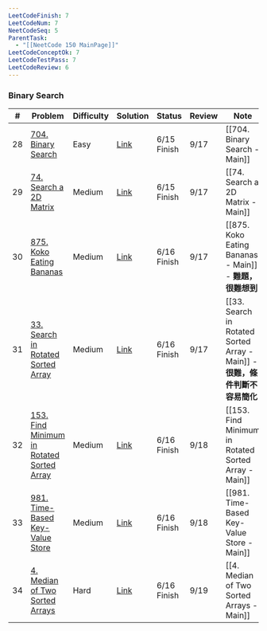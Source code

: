 ```yaml
---
LeetCodeFinish: 7
LeetCodeNum: 7
NeetCodeSeq: 5
ParentTask:
  - "[[NeetCode 150 MainPage]]"
LeetCodeConceptOk: 7
LeetCodeTestPass: 7
LeetCodeReview: 6
---
```


### Binary Search

| #   | Problem                                                                                                          | Difficulty | Solution                                                                   | Status      | Review | Note                                                             |
| --- | ---------------------------------------------------------------------------------------------------------------- | ---------- | -------------------------------------------------------------------------- | ----------- | ------ | ---------------------------------------------------------------- |
| 28  | [704. Binary Search](https://leetcode.com/problems/binary-search/)                                               | Easy       | [Link](https://neetcode.io/solutions/binary-search)                        | 6/15 Finish | 9/17   | [[704. Binary Search - Main]]                                    |
| 29  | [74. Search a 2D Matrix](https://leetcode.com/problems/search-a-2d-matrix/description/)                          | Medium     | [Link](https://neetcode.io/solutions/search-a-2-d-matrix)                  | 6/15 Finish | 9/17   | [[74. Search a 2D Matrix - Main]]                                |
| 30  | [875. Koko Eating Bananas](https://leetcode.com/problems/koko-eating-bananas/)                                   | Medium     | [Link](https://neetcode.io/solutions/koko-eating-bananas)                  | 6/16 Finish | 9/17   | [[875. Koko Eating Bananas - Main]] - **難題，很難想到**                |
| 31  | [33. Search in Rotated Sorted Array](https://leetcode.com/problems/search-in-rotated-sorted-array/)              | Medium     | [Link](https://neetcode.io/solutions/search-in-rotated-sorted-array)       | 6/16 Finish | 9/17   | [[33. Search in Rotated Sorted Array - Main]] - **很難，條件判斷不容易簡化** |
| 32  | [153. Find Minimum in Rotated Sorted Array](https://leetcode.com/problems/find-minimum-in-rotated-sorted-array/) | Medium     | [Link](https://neetcode.io/solutions/find-minimum-in-rotated-sorted-array) | 6/16 Finish | 9/18   | [[153. Find Minimum in Rotated Sorted Array - Main]]             |
| 33  | [981. Time-Based Key-Value Store](https://leetcode.com/problems/time-based-key-value-store/)                     | Medium     | [Link](https://neetcode.io/solutions/time-based-key-value-store)           | 6/16 Finish | 9/18   | [[981. Time-Based Key-Value Store - Main]]                       |
| 34  | [4. Median of Two Sorted Arrays](https://leetcode.com/problems/median-of-two-sorted-arrays/)                     | Hard       | [Link](https://neetcode.io/solutions/median-of-two-sorted-arrays)          | 6/16 Finish | 9/19   | [[4. Median of Two Sorted Arrays - Main]]                        |
